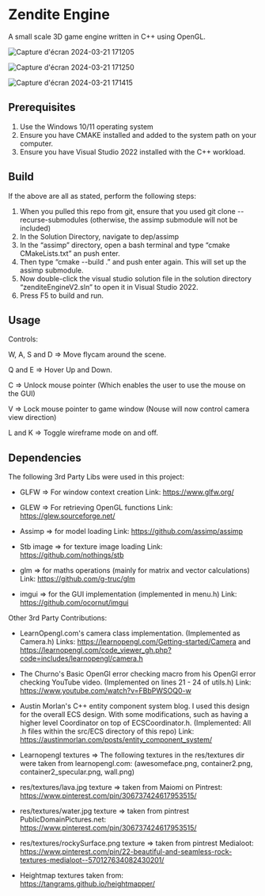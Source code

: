# Zendite Engine

A small scale 3D game engine written in C++ using OpenGL.

![Capture d'écran 2024-03-21 171205](https://github.com/Patoche692/ZenditeEngineV2/assets/54531293/74387bf7-57b1-49c6-b833-251babb627d5)

![Capture d'écran 2024-03-21 171250](https://github.com/Patoche692/ZenditeEngineV2/assets/54531293/a75cc06a-baca-4fa8-ad0f-0d52ad7b2d70)

![Capture d'écran 2024-03-21 171415](https://github.com/Patoche692/ZenditeEngineV2/assets/54531293/13326740-9506-479d-941b-115fbdc64f01)


## Prerequisites

1.	Use the Windows 10/11 operating system
2.	Ensure you have CMAKE installed and added to the system path on your computer.
3.	Ensure you have Visual Studio 2022 installed with the C++ workload.

## Build

If the above are all as stated, perform the following steps:

1.	When you pulled this repo from git, ensure that you used git clone --recurse-submodules <repository-url>  (otherwise, the assimp submodule will not be included)
2.	In the Solution Directory, navigate to dep/assimp
3.	In the “assimp” directory, open a bash terminal and type “cmake CMakeLists.txt” an push enter.
4.	Then type “cmake --build .” and push enter again. This will set up the assimp submodule.
5.	Now double-click the visual studio solution file in the solution directory “zenditeEngineV2.sln” to open it in Visual Studio 2022.
6.	Press F5 to build and run.

## Usage

Controls:

W, A, S and D => Move flycam around the scene.

Q and E => Hover Up and Down.

C => Unlock mouse pointer (Which enables the user to use the mouse on the GUI)

V => Lock mouse pointer to game window (Nouse will now control camera view direction)

L and K => Toggle wireframe mode on and off.

## Dependencies

The following 3rd Party Libs were used in this project:

- GLFW => For window context creation
	Link: https://www.glfw.org/

- GLEW => For retrieving OpenGL functions
	Link: https://glew.sourceforge.net/

- Assimp => for model loading
	Link: https://github.com/assimp/assimp

- Stb image => for texture image loading
	Link: https://github.com/nothings/stb

- glm => for maths operations (mainly for matrix and vector calculations)
	Link: https://github.com/g-truc/glm

- imgui => for the GUI implementation (implemented in menu.h)
	Link: https://github.com/ocornut/imgui



Other 3rd Party Contributions:

- LearnOpengl.com's camera class implementation. (Implemented as Camera.h)
	Links: https://learnopengl.com/Getting-started/Camera and https://learnopengl.com/code_viewer_gh.php?code=includes/learnopengl/camera.h

- The Churno's Basic OpenGl error checking macro from his OpenGl error checking YouTube video. (Implemented on lines 21 - 24 of utils.h)
	Link: https://www.youtube.com/watch?v=FBbPWSOQ0-w

- Austin Morlan's C++ entity component system blog. I used this design for the overall ECS design. With some modifications, such as having a higher level Coordinator on top of ECSCoordinator.h. (Implemented: All .h files within the src/ECS directory of this repo)
	Link: https://austinmorlan.com/posts/entity_component_system/

- Learnopengl textures => The following textures in the res/textures dir were taken from learnopengl.com: (awesomeface.png, container2.png, container2_specular.png, wall.png)

- res/textures/lava.jpg texture => taken from Maiomi on Pintrest: https://www.pinterest.com/pin/306737424617953515/

- res/textures/water.jpg texture => taken from pintrest PublicDomainPictures.net: https://www.pinterest.com/pin/306737424617953515/

- res/textures/rockySurface.png texture => taken from pintrest Medialoot: https://www.pinterest.com/pin/22-beautiful-and-seamless-rock-textures-medialoot--570127634082430201/

- Heightmap textures taken from: https://tangrams.github.io/heightmapper/
